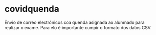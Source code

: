 # covidquenda
Envio de correo electrónicos coa quenda asignada ao alumnado para realizar o exame. Para elo é importante cumpir o formato dos datos CSV. 
